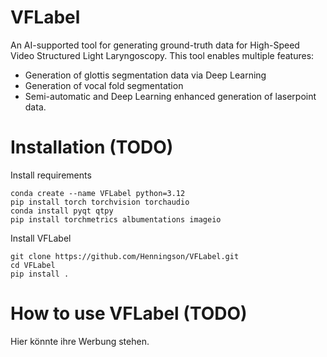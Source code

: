 # VFLabel
An AI-supported tool for generating ground-truth data for High-Speed Video Structured Light Laryngoscopy.
This tool enables multiple features:
* Generation of glottis segmentation data via Deep Learning
* Generation of vocal fold segmentation
* Semi-automatic and Deep Learning enhanced generation of laserpoint data.

# Installation (TODO)

Install requirements
```
conda create --name VFLabel python=3.12
pip install torch torchvision torchaudio
conda install pyqt qtpy
pip install torchmetrics albumentations imageio

```

Install VFLabel
```
git clone https://github.com/Henningson/VFLabel.git
cd VFLabel
pip install .
```

# How to use VFLabel (TODO)
Hier könnte ihre Werbung stehen.